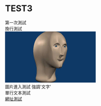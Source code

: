 # TEST3
第一次測試<br>
換行測試<br>
![ing](https://github.com/jammywangyihan/TEST3/raw/main/picture/PT1.jpg)<br>
圖片進入測試
強調'文字'<br>
    單行文本測試<br>
[網址測試](https://www.youtube.com/watch?v=rEWkwoL9BI8)
